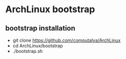 # ArchLinux bootstrap

## bootstrap installation

* git clone https://github.com/computalya/ArchLinux
* cd ArchLinux/bootstrap
* ./bootstrap.sh
